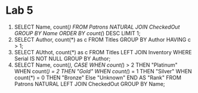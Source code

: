 # Lab 5
1. SELECT Name, count(*) FROM Patrons NATURAL JOIN CheckedOut GROUP BY Name ORDER BY count(*) DESC LIMIT 1;  
2. SELECT Author, count(*) as c FROM Titles GROUP BY Author HAVING c > 1;  
3. SELECT AUthot, count(*) as c FROM Titles LEFT JOIN Inventory WHERE Serial IS NOT NULL GROUP BY Author;  
4. SELECT Name, count(*), CASE WHEN count(*) > 2 THEN "Platinum" WHEN count(*) = 2 THEN "Gold" WHEN count(*) = 1 THEN "Silver" WHEN count(*) = 0 THEN "Bronze" Else "Unknown" END AS "Rank" FROM Patrons NATURAL LEFT JOIN CheckedOut GROUP BY Name;